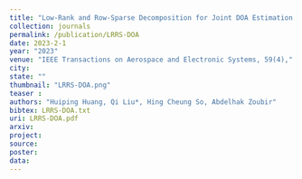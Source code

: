 ```yaml
---
title: "Low-Rank and Row-Sparse Decomposition for Joint DOA Estimation and Distorted Sensor Detection"
collection: journals
permalink: /publication/LRRS-DOA
date: 2023-2-1
year: "2023"
venue: "IEEE Transactions on Aerospace and Electronic Systems, 59(4),"
city: 
state: ""
thumbnail: "LRRS-DOA.png"
teaser : 
authors: "Huiping Huang, Qi Liu*, Hing Cheung So, Abdelhak Zoubir"
bibtex: LRRS-DOA.txt
uri: LRRS-DOA.pdf
arxiv: 
project: 
source: 
poster: 
data:
---
```

